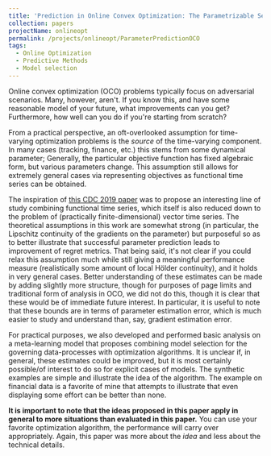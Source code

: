 ```yaml
---
title: 'Prediction in Online Convex Optimization: The Parametrizable Setting'
collection: papers
projectName: onlineopt
permalink: /projects/onlineopt/ParameterPredictionOCO
tags:
  - Online Optimization
  - Predictive Methods
  - Model selection
---
```


Online convex optimization (OCO) problems typically focus on adversarial scenarios. Many, however, aren't. If you know this, and have some reasonable model of your future, what improvements can you get? Furthermore, how well can you do if you're starting from scratch?

From a practical perspective, an oft-overlooked assumption for time-varying optimization problems is the *source* of the time-varying component. In many cases (tracking, finance, etc.) this stems from some dynamical parameter; Generally, the particular objective function has fixed algebraic form, but various parameters change. This assumption still allows for extremely general cases via representing objectives as functional time series can be obtained. 

The inspiration of [this CDC 2019 paper](arxiv.org/abs/1901.11500) was to propose an interesting line of study combining functional time series, which itself is also reduced down to the problem of (practically finite-dimensional) vector time series. The theoretical assumptions in this work are somewhat strong (in particular, the Lipschitz continuity of the gradients on the parameter) but purposeful so as to better illustrate that successful parameter prediction leads to improvement of regret metrics. That being said, it's not clear if you could relax this assumption much while still giving a meaningful performance measure (realistically some amount of local Hölder continuity), and it holds in very general cases. Better understanding of these estimates can be made by adding slightly more structure, though for purposes of page limits and traditional form of analysis in OCO, we did not do this, though it is clear that these would be of immediate future interest. In particular, it is useful to note that these bounds are in terms of parameter estimation error, which is much easier to study and understand than, say, gradient estimation error.

For practical purposes, we also developed and performed basic analysis on a meta-learning model that proposes combining model selection for the governing data-processes with optimization algorithms. It is unclear if, in general, these estimates could be improved, but it is most certainly possible/of interest to do so for explicit cases of models. The synthetic examples are simple and illustrate the idea of the algorithm. The example on financial data is a favorite of mine that attempts to illustrate that even displaying some effort can be better than none.

**It is important to note that the ideas proposed in this paper apply in general to more situations than evaluated in this paper.** You can use your favorite optimization algorithm, the performance will carry over appropriately. Again, this paper was more about the *idea* and less about the technical details.
